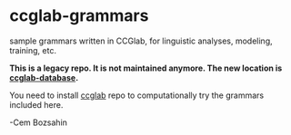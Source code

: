 # ccglab-grammars
sample grammars written in CCGlab, for linguistic analyses, modeling, training, etc.

<b> This is a legacy repo. It is not maintained anymore. The new location is 
  <a href="https://github.com/bozsahin/ccglab-database">ccglab-database</a>.</b>

You need to install <a href="https://github.com/bozsahin/ccglab">ccglab</a> repo to computationally try the
grammars included here.


-Cem Bozsahin
